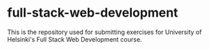 # full-stack-web-development
This is the repository used for submitting exercises for University of Helsinki's Full Stack Web Development course.